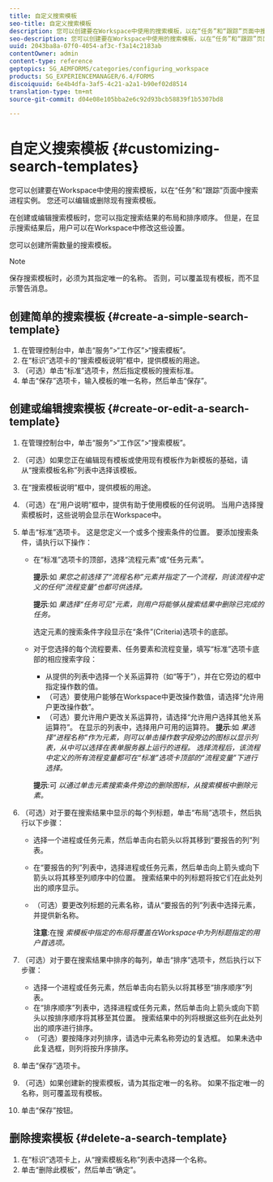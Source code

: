 ```yaml
---
title: 自定义搜索模板
seo-title: 自定义搜索模板
description: 您可以创建要在Workspace中使用的搜索模板，以在“任务”和“跟踪”页面中搜索进程实例。 您还可以编辑或删除现有搜索模板。
seo-description: 您可以创建要在Workspace中使用的搜索模板，以在“任务”和“跟踪”页面中搜索进程实例。 您还可以编辑或删除现有搜索模板。
uuid: 2043ba8a-07f0-4054-af3c-f3a14c2183ab
contentOwner: admin
content-type: reference
geptopics: SG_AEMFORMS/categories/configuring_workspace
products: SG_EXPERIENCEMANAGER/6.4/FORMS
discoiquuid: 6e4b4dfa-3af5-4c21-a2a1-b90ef02d8514
translation-type: tm+mt
source-git-commit: d04e08e105bba2e6c92d93bcb58839f1b5307bd8

---
```



# 自定义搜索模板 {#customizing-search-templates}

您可以创建要在Workspace中使用的搜索模板，以在“任务”和“跟踪”页面中搜索进程实例。 您还可以编辑或删除现有搜索模板。

在创建或编辑搜索模板时，您可以指定搜索结果的布局和排序顺序。 但是，在显示搜索结果后，用户可以在Workspace中修改这些设置。

您可以创建所需数量的搜索模板。

>[!NOTE]
>
>保存搜索模板时，必须为其指定唯一的名称。 否则，可以覆盖现有模板，而不显示警告消息。

## 创建简单的搜索模板 {#create-a-simple-search-template}

1. 在管理控制台中，单击“服务”>“工作区”>“搜索模板”。
1. 在“标识”选项卡的“搜索模板说明”框中，提供模板的用途。
1. （可选）单击“标准”选项卡，然后指定模板的搜索标准。
1. 单击“保存”选项卡，输入模板的唯一名称，然后单击“保存”。

## 创建或编辑搜索模板 {#create-or-edit-a-search-template}

1. 在管理控制台中，单击“服务”>“工作区”>“搜索模板”。
1. （可选）如果您正在编辑现有模板或使用现有模板作为新模板的基础，请从“搜索模板名称”列表中选择该模板。
1. 在“搜索模板说明”框中，提供模板的用途。
1. （可选）在“用户说明”框中，提供有助于使用模板的任何说明。 当用户选择搜索模板时，这些说明会显示在Workspace中。
1. 单击“标准”选项卡。 这是您定义一个或多个搜索条件的位置。 要添加搜索条件，请执行以下操作：

   * 在“标准”选项卡的顶部，选择“流程元素”或“任务元素”。

      **提示**:如 *果您之前选择了“流程名称”元素并指定了一个流程，则该流程中定义的任何“流程变量”也都可供选择。*

      **提示**:如 *果选择“任务可见”元素，则用户将能够从搜索结果中删除已完成的任务。*

      选定元素的搜索条件字段显示在“条件”(Criteria)选项卡的底部。

   * 对于您选择的每个流程要素、任务要素和流程变量，填写“标准”选项卡底部的相应搜索字段：

      * 从提供的列表中选择一个关系运算符（如“等于”），并在它旁边的框中指定操作数的值。
      * （可选）要使用户能够在Workspace中更改操作数值，请选择“允许用户更改操作数”。
      * （可选）要允许用户更改关系运算符，请选择“允许用户选择其他关系运算符”。 在显示的列表中，选择用户可用的运算符。
      **提示**:如 *果选择“进程名称”作为元素，则可以单击操作数字段旁边的图标以显示列表，从中可以选择在表单服务器上运行的进程。 选择流程后，该流程中定义的所有流程变量都可在“标准”选项卡顶部的“流程变量”下进行选择。*

      **提示**:可 *以通过单击元素搜索条件旁边的删除图标，从搜索模板中删除元素。*


1. （可选）对于要在搜索结果中显示的每个列标题，单击“布局”选项卡，然后执行以下步骤：

   * 选择一个进程或任务元素，然后单击向右箭头以将其移到“要报告的列”列表。
   * 在“要报告的列”列表中，选择进程或任务元素，然后单击向上箭头或向下箭头以将其移至列顺序中的位置。 搜索结果中的列标题将按它们在此处列出的顺序显示。
   * （可选）要更改列标题的元素名称，请从“要报告的列”列表中选择元素，并提供新名称。

      **注意**:在搜 *索模板中指定的布局将覆盖在Workspace中为列标题指定的用户首选项。*

1. （可选）对于要在搜索结果中排序的每列，单击“排序”选项卡，然后执行以下步骤：

   * 选择一个进程或任务元素，然后单击向右箭头以将其移至“排序顺序”列表。
   * 在“排序顺序”列表中，选择进程或任务元素，然后单击向上箭头或向下箭头以按排序顺序将其移至其位置。 搜索结果中的列将根据这些列在此处列出的顺序进行排序。
   * （可选）要按降序对列排序，请选中元素名称旁边的复选框。 如果未选中此复选框，则列将按升序排序。

1. 单击“保存”选项卡。
1. （可选）如果创建新的搜索模板，请为其指定唯一的名称。 如果不指定唯一的名称，则可覆盖现有模板。
1. 单击“保存”按钮。

## 删除搜索模板 {#delete-a-search-template}

1. 在“标识”选项卡上，从“搜索模板名称”列表中选择一个名称。
1. 单击“删除此模板”，然后单击“确定”。

